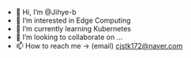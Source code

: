 - 👋 Hi, I’m @Jihye-b
- 👀 I’m interested in Edge Computing
- 🌱 I’m currently learning Kubernetes
- 💞️ I’m looking to collaborate on ...
- 📫 How to reach me -> (email) cjstk172@naver.com

<!---
Jihye-b/Jihye-b is a ✨ special ✨ repository because its `README.md` (this file) appears on your GitHub profile.
You can click the Preview link to take a look at your changes.
--->
